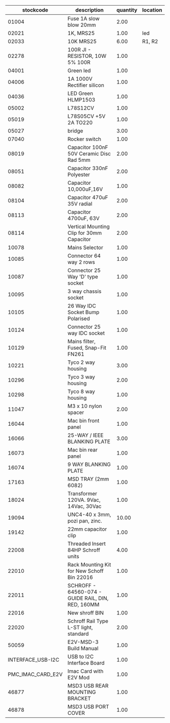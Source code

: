 |stockcode|description|quantity|location|
|---------|-----------|--------|--------|
|01004|Fuse 1A slow blow 20mm|2.00||
|02021|1K, MRS25|1.00|led|
|02033|10K MRS25|6.00|R1, R2|
|02278|100R JI - RESISTOR, 10W 5% 100R|1.00||
|04001|Green led|1.00||
|04006|1A 1000V Rectifier silicon|1.00||
|04036|LED Green HLMP1503|1.00||
|05002|L78S12CV|1.00||
|05019|L78S05CV +5V 2A TO220|1.00||
|05027|bridge|3.00||
|07040|Rocker switch|1.00||
|08019|Capacitor 100nF 50V Ceramic Disc Rad 5mm|2.00||
|08051|Capacitor 330nF Polyester|2.00||
|08082|Capacitor 10,000uF,16V|1.00||
|08104|Capacitor 470uF 35V radial|2.00||
|08113|Capacitor 4700uF, 63V|2.00||
|08114|Vertical Mounting Clip for 30mm Capacitor|2.00||
|10078|Mains Selector|1.00||
|10085|Connector  64 way 2 rows|1.00||
|10087|Connector 25 Way 'D' type socket|1.00||
|10095|3 way chassis socket|1.00||
|10105|26 Way IDC Socket Bump Polarised|1.00||
|10124|Connector 25 way IDC socket|1.00||
|10129|Mains filter, Fused, Snap-Fit FN261|1.00||
|10221|Tyco 2 way housing|3.00||
|10296|Tyco 3 way housing|2.00||
|10298|Tyco 8 way housing|1.00||
|11047|M3 x 10 nylon spacer|2.00||
|16044|Mac bin front panel|1.00||
|16066|25-WAY / IEEE BLANKING PLATE|3.00||
|16073|Mac bin rear panel|1.00||
|16074|9 WAY BLANKING PLATE|1.00||
|17163|MSD TRAY (2mm 6082)|1.00||
|18024|Transformer 120VA. 9Vac, 14Vac, 30Vac|1.00||
|19094|UNC4-40 x 3mm,  pozi pan, zinc.|10.00||
|19142|22mm capacitor clip|1.00||
|22008|Threaded Insert 84HP Schroff units|4.00||
|22010|Rack Mounting Kit for New Schoff Bin 22016|1.00||
|22011|SCHROFF - 64560-074 - GUIDE RAIL, DIN, RED, 160MM|1.00||
|22016|New shroff BIN|1.00||
|22020|Schroff Rail Type L-ST light, standard|2.00||
|50059|E2V-MSD-3 Build Manual|1.00||
|INTERFACE_USB-I2C|USB to I2C Interface Board|1.00||
|PMC_IMAC_CARD_E2V|Imac Card with E2V Mod|1.00||
|46877|MSD3 USB REAR MOUNTING BRACKET|1.00||
|46878|MSD3 USB PORT COVER|1.00||
